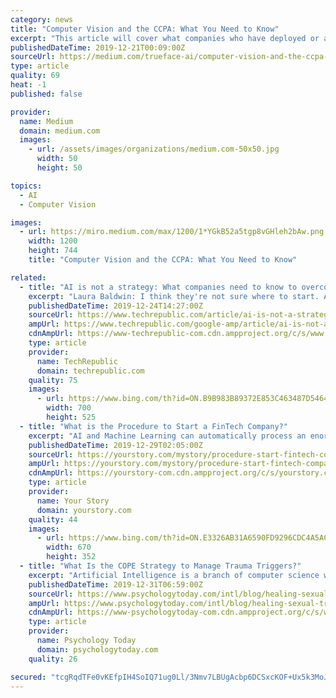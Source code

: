 ```yaml
---
category: news
title: "Computer Vision and the CCPA: What You Need to Know"
excerpt: "This article will cover what companies who have deployed or are considering deploying computer vision technology should do with the biometric data they collect in order to be compliant with the CCPA. The National Law Review does a tremendous job of ..."
publishedDateTime: 2019-12-21T00:09:00Z
sourceUrl: https://medium.com/trueface-ai/computer-vision-and-the-ccpa-what-you-need-to-know-928477de0601
type: article
quality: 69
heat: -1
published: false

provider:
  name: Medium
  domain: medium.com
  images:
    - url: /assets/images/organizations/medium.com-50x50.jpg
      width: 50
      height: 50

topics:
  - AI
  - Computer Vision

images:
  - url: https://miro.medium.com/max/1200/1*YGkB52a5tgp8vGHleh2bAw.png
    width: 1200
    height: 744
    title: "Computer Vision and the CCPA: What You Need to Know"

related:
  - title: "AI is not a strategy: What companies need to know to overcome tech obstacles in their business"
    excerpt: "Laura Baldwin: I think they're not sure where to start. And you know, we just did a survey not too long ago. We surveyed our whole audience around artificial intelligence (AI) in the enterprise and what they needed to know about it. And the reality is 73% of the respondents in that study were either trying to figure it out or believed that it ..."
    publishedDateTime: 2019-12-24T14:27:00Z
    sourceUrl: https://www.techrepublic.com/article/ai-is-not-a-strategy-what-companies-need-to-know-to-overcome-tech-obstacles-in-their-business/
    ampUrl: https://www.techrepublic.com/google-amp/article/ai-is-not-a-strategy-what-companies-need-to-know-to-overcome-tech-obstacles-in-their-business/
    cdnAmpUrl: https://www-techrepublic-com.cdn.ampproject.org/c/s/www.techrepublic.com/google-amp/article/ai-is-not-a-strategy-what-companies-need-to-know-to-overcome-tech-obstacles-in-their-business/
    type: article
    provider:
      name: TechRepublic
      domain: techrepublic.com
    quality: 75
    images:
      - url: https://www.bing.com/th?id=ON.B9B983B89372E853C463487D5464EA33
        width: 700
        height: 525
  - title: "What is the Procedure to Start a FinTech Company?"
    excerpt: "AI and Machine Learning can automatically process an enormous amount of customer’s data and suggest a perfect solution accordingly. If a FinTech company chooses AI, then it will help information are compared and results in suitable services/products that customers want. This essentially means finding what’s right for your customers and ..."
    publishedDateTime: 2019-12-29T02:05:00Z
    sourceUrl: https://yourstory.com/mystory/procedure-start-fintech-company
    ampUrl: https://yourstory.com/mystory/procedure-start-fintech-company/amp
    cdnAmpUrl: https://yourstory-com.cdn.ampproject.org/c/s/yourstory.com/mystory/procedure-start-fintech-company/amp
    type: article
    provider:
      name: Your Story
      domain: yourstory.com
    quality: 44
    images:
      - url: https://www.bing.com/th?id=ON.E3326AB31A6590FD9296CDC4A5ACD388
        width: 670
        height: 352
  - title: "What Is the COPE Strategy to Manage Trauma Triggers?"
    excerpt: "Artificial Intelligence is a branch of computer science where computers are trained to mimic ... Practice COPE to manage triggers as they arise. You may also want to try aroma therapy such as lavender or eucalyptus oil to quickly reduce a stress response. The smell goes to the olfactory nerve which is located in the mid-brain which processes ..."
    publishedDateTime: 2019-12-31T06:59:00Z
    sourceUrl: https://www.psychologytoday.com/intl/blog/healing-sexual-trauma/201912/what-is-the-cope-strategy-manage-trauma-triggers
    ampUrl: https://www.psychologytoday.com/intl/blog/healing-sexual-trauma/201912/what-is-the-cope-strategy-manage-trauma-triggers?amp
    cdnAmpUrl: https://www-psychologytoday-com.cdn.ampproject.org/c/s/www.psychologytoday.com/intl/blog/healing-sexual-trauma/201912/what-is-the-cope-strategy-manage-trauma-triggers?amp
    type: article
    provider:
      name: Psychology Today
      domain: psychologytoday.com
    quality: 26

secured: "tcgRqdTFe0vKEfpIH4SoIQ71ug0Ll/3Nmv7LBUgAcbp6DCSxcKOF+Ux5k3MoJKCM8W65RiIxkKAj5VSHTrDX0flBMAn+jlp4oN5LGuClO9I/G8XlIa7OsvPcYv5xhX22UZFkSizeFsbopEhSDSkSEB/3M5pEddGHAqMflPmYqyQi+9SCjZ0Of1RM1nUOkxfKJQcGuUQPTpEhT7R+wRDhd5OunEN1H/30hWuYbvFvLw+QBR0KLpFQtdvd/Oim8X5cnwDCnUu7ubPQ9+vVahup0g==;5DhxQ25PhdBu5KyjZtU53A=="
---
```


